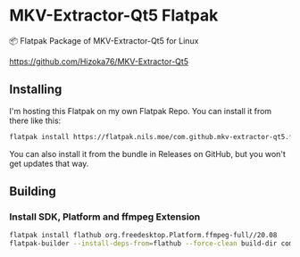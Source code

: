 # MKV-Extractor-Qt5 Flatpak

📦 Flatpak Package of MKV-Extractor-Qt5 for Linux

<https://github.com/Hizoka76/MKV-Extractor-Qt5>

## Installing

I'm hosting this Flatpak on my own Flatpak Repo. You can install it from there like this:

```bash
flatpak install https://flatpak.nils.moe/com.github.mkv-extractor-qt5.flatpakref
```

You can also install it from the bundle in Releases on GitHub, but you won't get updates that way.

## Building

### Install SDK, Platform and ffmpeg Extension

```bash
flatpak install flathub org.freedesktop.Platform.ffmpeg-full//20.08
flatpak-builder --install-deps-from=flathub --force-clean build-dir com.github.mkv-extractor-qt5.yml
```
